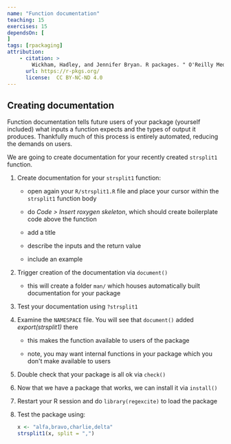```yaml
---
name: "Function documentation"
teaching: 15
exercises: 15
dependsOn: [
]
tags: [rpackaging]
attribution:
    - citation: >
        Wickham, Hadley, and Jennifer Bryan. R packages. " O'Reilly Media, Inc.", 2023.
      url: https://r-pkgs.org/
      license:  CC BY-NC-ND 4.0
---
```


## Creating documentation

Function documentation tells future users of your package (yourself included) what inputs a function expects and the types of output it produces. Thankfully much of this process is entirely automated, reducing the demands on users.

We are going to create documentation for your recently created `strsplit1` function.

1. Create documentation for your `strsplit1` function:

   * open again your `R/strsplit1.R` file and place your cursor within the `strsplit1` function body

   * do *Code > Insert roxygen skeleton*, which should create boilerplate code above the function

   * add a title

   * describe the inputs and the return value

   * include an example

2. Trigger creation of the documentation via `document()`

   * this will create a folder `man/` which houses automatically built documentation for your package

3. Test your documentation using `?strsplit1`

4. Examine the `NAMESPACE` file. You will see that `document()` added *export(strsplit1)* there

   * this makes the function available to users of the package

   * note, you may want internal functions in your package which you don't make available to users

5. Double check that your package is all ok via `check()`

6. Now that we have a package that works, we can install it via `install()`

7. Restart your R session and do `library(regexcite)` to load the package

8. Test the package using:

   ```R
   x <- "alfa,bravo,charlie,delta"
   strsplit1(x, split = ",")
   ```

